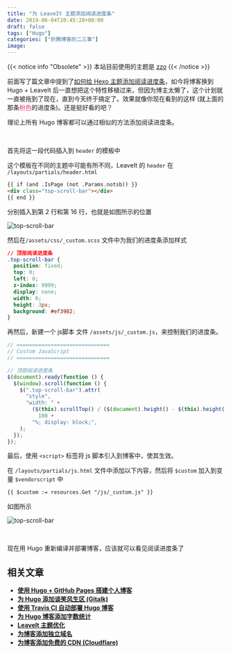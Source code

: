 ```yaml
---
title: "为 LeaveIt 主题添加阅读进度条"
date: 2019-06-04T20:45:28+08:00
draft: false
tags: ["Hugo"]
categories: ["折腾博客的二三事"]
image:
---
```


<!--
![](https://mogeko.github.io/blog-images/r/070/)
{{< spoiler >}}{{< /spoiler >}}
&emsp;&emsp;
 -->

{{< notice info "Obsolete" >}}
本站目前使用的主题是 [zzo](https://github.com/zzossig/hugo-theme-zzo)
{{< /notice >}}

前面写了篇文章中提到了[如何给 Hexo 主题添加阅读进度条](https://mogeko.me/2017/003/#%E9%A1%B6%E9%83%A8%E9%98%85%E8%AF%BB%E8%BF%9B%E5%BA%A6%E6%9D%A1)，如今将博客换到 Hugo + LeaveIt 后一直想把这个特性移植过来，但因为博主太懒了，这个计划就一直被拖到了现在，直到今天终于搞定了。效果就像你现在看到的这样 (就上面的那条<span style="color: #ef3982;" >粉色</span>的进度条)。还是挺好看的吧？

理论上所有 Hugo 博客都可以通过相似的方法添加阅读进度条。

<br>

首先将这一段代码插入到 `header` 的模板中

这个模板在不同的主题中可能有所不同，LeaveIt 的 `header` 在 `/layouts/partials/header.html`

```html
{{ if (and .IsPage (not .Params.notsb)) }}
<div class="top-scroll-bar"></div>
{{ end }}
```

分别插入到第 2 行和第 16 行，也就是如图所示的位置

![top-scroll-bar](https://mogeko.github.io/blog-images/r/070/top-scroll-bar_1.png)

然后在`/assets/css/_custom.scss` 文件中为我们的进度条添加样式

```css
// 顶部阅读进度条
.top-scroll-bar {
  position: fixed;
  top: 0;
  left: 0;
  z-index: 9999;
  display: none;
  width: 0;
  height: 3px;
  background: #ef3982;
}
```

再然后，新建一个 js脚本 文件 `/assets/js/_custom.js`，来控制我们的进度条。

```javascript
// ==============================
// Custom JavaScript
// ==============================

// 顶部阅读进度条
$(document).ready(function () {
  $(window).scroll(function () {
    $(".top-scroll-bar").attr(
      "style",
      "width: " +
        ($(this).scrollTop() / ($(document).height() - $(this).height())) *
          100 +
        "%; display: block;",
    );
  });
});
```

最后，使用 `<script>` 标签将 js 脚本引入到博客中，使其生效。

在 `/layouts/partials/js.html` 文件中添加以下内容，然后将 `$custom` 加入到变量 `$vendorscript` 中

```html
{{ $custom := resources.Get "/js/_custom.js" }}
```

如图所示

![top-scroll-bar](https://mogeko.github.io/blog-images/r/070/top-scroll-bar_2.png)

<br>

现在用 Hugo 重新编译并部署博客，应该就可以看见阅读进度条了

## 相关文章

- [**使用 Hugo + GitHub Pages 搭建个人博客**](https://mogeko.github.io/2018/018/)
- [**为 Hugo 添加谈笑风生区 (Gitalk)**](https://mogeko.github.io/2018/024/)
- [**使用 Travis CI 自动部署 Hugo 博客**](https://mogeko.github.io/2018/028/)
- [**为 Hugo 博客添加字数统计**](https://mogeko.github.io/2018/033/)
- [**Leavelt 主题优化**](https://mogeko.github.io/2018/025/)
- [**为博客添加独立域名**](https://mogeko.github.io/2019/048/)
- [**为博客添加免费的 CDN (Cloudflare)**](https://mogeko.github.io/2019/056/)
